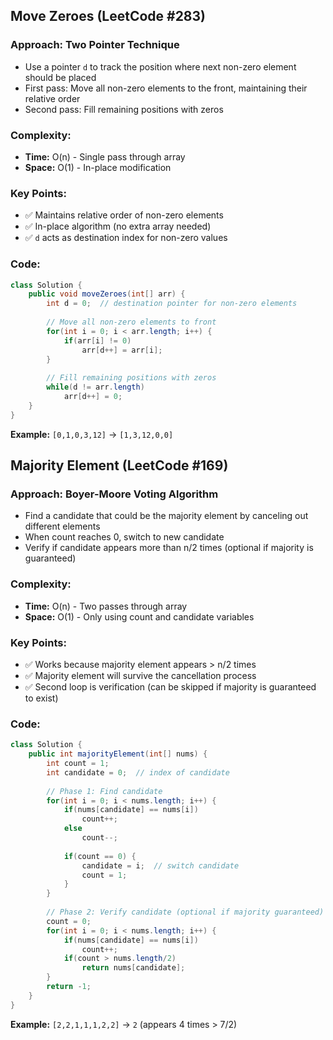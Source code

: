 ## Move Zeroes (LeetCode #283)

### Approach: **Two Pointer Technique**
- Use a pointer `d` to track the position where next non-zero element should be placed
- First pass: Move all non-zero elements to the front, maintaining their relative order
- Second pass: Fill remaining positions with zeros

### Complexity:
- **Time:** O(n) - Single pass through array
- **Space:** O(1) - In-place modification

### Key Points:
- ✅ Maintains relative order of non-zero elements
- ✅ In-place algorithm (no extra array needed)
- ✅ `d` acts as destination index for non-zero values

### Code:
```java
class Solution {
    public void moveZeroes(int[] arr) {
        int d = 0;  // destination pointer for non-zero elements
        
        // Move all non-zero elements to front
        for(int i = 0; i < arr.length; i++) {
            if(arr[i] != 0)
                arr[d++] = arr[i];
        }
        
        // Fill remaining positions with zeros
        while(d != arr.length)
            arr[d++] = 0;
    }
}
```

**Example:** `[0,1,0,3,12]` → `[1,3,12,0,0]`


## Majority Element (LeetCode #169)

### Approach: **Boyer-Moore Voting Algorithm**
- Find a candidate that could be the majority element by canceling out different elements
- When count reaches 0, switch to new candidate
- Verify if candidate appears more than n/2 times (optional if majority is guaranteed)

### Complexity:
- **Time:** O(n) - Two passes through array
- **Space:** O(1) - Only using count and candidate variables

### Key Points:
- ✅ Works because majority element appears > n/2 times
- ✅ Majority element will survive the cancellation process
- ✅ Second loop is verification (can be skipped if majority is guaranteed to exist)

### Code:
```java
class Solution {
    public int majorityElement(int[] nums) {
        int count = 1;
        int candidate = 0;  // index of candidate
        
        // Phase 1: Find candidate
        for(int i = 0; i < nums.length; i++) {
            if(nums[candidate] == nums[i])
                count++;
            else
                count--;
            
            if(count == 0) {
                candidate = i;  // switch candidate
                count = 1;
            }
        }
        
        // Phase 2: Verify candidate (optional if majority guaranteed)
        count = 0;
        for(int i = 0; i < nums.length; i++) {
            if(nums[candidate] == nums[i])
                count++;
            if(count > nums.length/2)
                return nums[candidate];
        }
        return -1;
    }
}
```

**Example:** `[2,2,1,1,1,2,2]` → `2` (appears 4 times > 7/2)